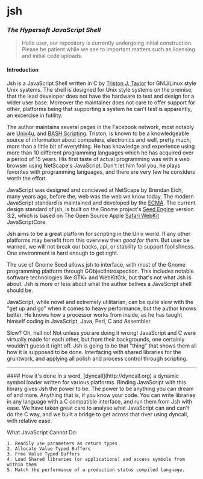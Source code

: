 jsh
===

### *The Hypersoft JavaScript Shell*

>Hello user, our repository is currently undergoing initial construction. Please
be patient while we see to important matters such as licensing and initial code
uploads.

#### Introduction
Jsh is a JavaScript Shell written in C by [Triston J. Taylor](https://facebook.com/pc.wiz.tt)
for GNU/Linux style Unix systems. The shell is designed for Unix style systems 
on the premise, that the lead developer does not have the hardware to test and
design for a wider user base. Moreover the maintainer does not care to offer
support for other, platforms being that supporting a system he can't test is
apparently, an excercise in futility.

The author maintains several pages in the Facebook network, most notably are
[Unix4u](https://facebook.com/unix4u), and [BASH Scripting](https://facebook.com/alt.bash).
Triston, is known to be a knowledgeable source of information about computers, 
electronics and well, pretty much, more than a little bit of everything. He has knowledge
and experience using more than 10 different programming languages which he has
acquired over a period of 15 years. His first taste of actual programming was
with a web browser using NetScape's JavaScript. Don't let him fool you, he
plays favorites with programming languages, and there are very few he considers
worth the effort.

JavaScript was designed and concieved at NetScape by Brendan Eich, many years
ago, before the, web was the web we know today. The modern JavaScript standard
is maintained and developed by the [ECMA](http://www.ecma.org). 
The current design standard of jsh, is built on the Gnome project's [Seed
Engine](https://live.gnome.org/Seed) version 3.2, which is based on The Open 
Source Apple [Safari WebKit](http://www.webkit.org/) JavaScriptCore.

Jsh aims to be a great platform for scripting in the Unix world. If any other
platforms may benefit from this overview then *good for them*. But user be warned,
we will not break our backs, api, or stability to support foolishness. One
environment is hard enough to get right.

The use of Gnome Seed allows jsh to interface, with most of the Gnome
programming platform through GObjectIntrospection. This includes notable
software technologies like GTK+ and WebKitGtk, but that's not what Jsh is about.
Jsh is more or less about what the author belives a JavaScript shell should be.

JavaScript, while novel and extremely utilitarian, can be quite slow with the 
"get up and go" when it comes to heavy performance, but the author knows better.
He knows how a processor works from inside, as he has taught himself coding in 
JavaScript, Java, Perl, C and Assembler.

Slow? Oh, hell no! Not unless you are doing it wrong! JavaScript and C were virtually
made for each other, but from their backgrounds, one certainly wouldn't guess it
right off. Jsh is going to be that "thing" that shows them all how it is supposed
to be done. Interfacing with shared libraries for the gruntwork, and applying
all polish and process control through scripting.
<hr>
#### How it's done
In a word, [dyncall](http://dyncall.org) a dynamic symbol loader written for
various platforms. Binding JavaScript with this library gives Jsh the power to be.
The power to be anything you can dream of and more. Anything that is, if you
know your code. You can write libraries in any language with a C compatible
interface, and run them from Jsh with ease. We have taken great care to analyse
what JavaScript can and can't do the C way, and we built a bridge to get across
that river using dyncall, with relative ease.

What JavaScript Cannot Do:

	1. Readily use parameters as return types
	2. Allocate Value Typed Buffers
	3. Free Value Typed Buffers
	4. Load Shared libraries (or applications) and access symbols from within them
	5. Match the performance of a production status compiled language.
<markup theme='hypersoft'>
